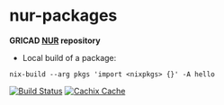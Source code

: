 # nur-packages

**GRICAD [NUR](https://github.com/nix-community/NUR) repository**

* Local build of a package:

```
nix-build --arg pkgs 'import <nixpkgs> {}' -A hello
```


[![Build Status](https://travis-ci.com/Gricad/nur-packages.svg?branch=master)](https://travis-ci.com/Gricad/nur-packages)
[![Cachix Cache](https://img.shields.io/badge/cachix-gricad-blue.svg)](https://gricad.cachix.org)


